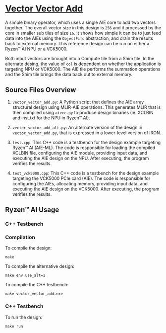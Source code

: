 <!---//===- README.md --------------------------*- Markdown -*-===//
//
// This file is licensed under the Apache License v2.0 with LLVM Exceptions.
// See https://llvm.org/LICENSE.txt for license information.
// SPDX-License-Identifier: Apache-2.0 WITH LLVM-exception
//
// Copyright (C) 2022, Advanced Micro Devices, Inc.
// 
//===----------------------------------------------------------------------===//-->

# <ins>Vector Vector Add</ins>

A simple binary operator, which uses a single AIE core to add two vectors together.  The overall vector size in this design is `256` and it processed by the core in smaller sub tiles of size `16`.  It shows how simple it can be to just feed data into the AIEs using the `ObjectFifo` abstraction, and drain the results back to external memory.  This reference design can be run on either a Ryzen™ AI NPU or a VCK5000.

Both input vectors are brought into a Compute tile from a Shim tile. In the alternate desing, the value of `col` is dependent on whether the application is targeting NPU or VCK5000. The AIE tile performs the summation operations and the Shim tile brings the data back out to external memory.

## Source Files Overview

1. `vector_vector_add.py`: A Python script that defines the AIE array structural design using MLIR-AIE operations. This generates MLIR that is then compiled using `aiecc.py` to produce design binaries (ie. XCLBIN and inst.txt for the NPU in Ryzen™ AI). 

1. `vector_vector_add_alt.py`: An alternate version of the design in `vector_vector_add.py`, that is expressed in a lower-level version of IRON.

1. `test.cpp`: This C++ code is a testbench for the design example targeting Ryzen™ AI (AIE-ML). The code is responsible for loading the compiled XCLBIN file, configuring the AIE module, providing input data, and executing the AIE design on the NPU. After executing, the program verifies the results.

1. `test_vck5000.cpp`: This C++ code is a testbench for the design example targeting the VCK5000 PCIe card (AIE). The code is responsible for configuring the AIEs, allocating memory, providing input data, and executing the AIE design on the VCK5000. After executing, the program verifies the results.

## Ryzen™ AI Usage

### C++ Testbench

### Compilation

To compile the design:
```shell
make
```

To compile the alternative design:
```shell
make env use_alt=1
```

To compile the C++ testbench:
```shell
make vector_vector_add.exe
```

### C++ Testbench

To run the design:

```shell
make run
```

